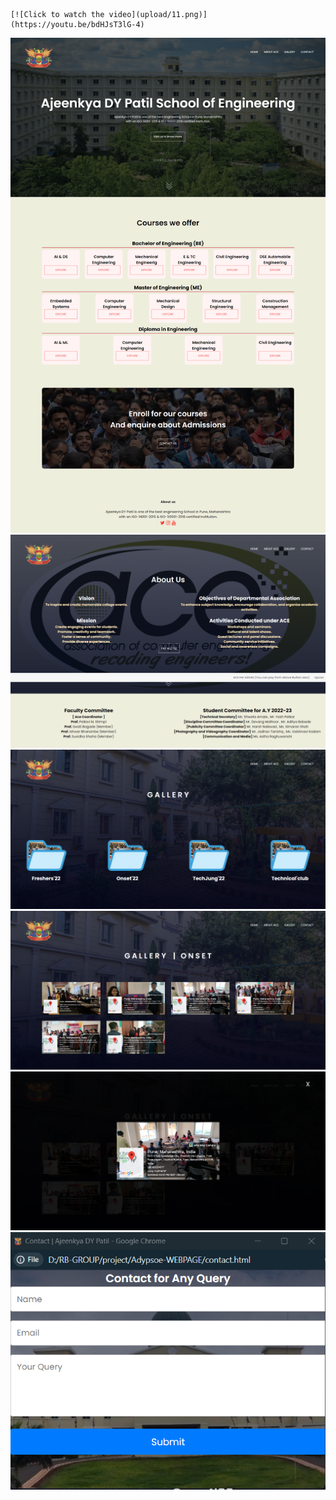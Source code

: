 
    [![Click to watch the video](upload/11.png)](https://youtu.be/bdHJsT3lG-4)
<div>
    <img src="upload/2.png" alt="2">
    <img src="upload/3.png" alt="3">
    <img src="upload/4.png" alt="4">
    <img src="upload/5.png" alt="3">
    <img src="upload/6.png" alt="4">
    <img src="upload/7.png" alt="3">
   
</div>
